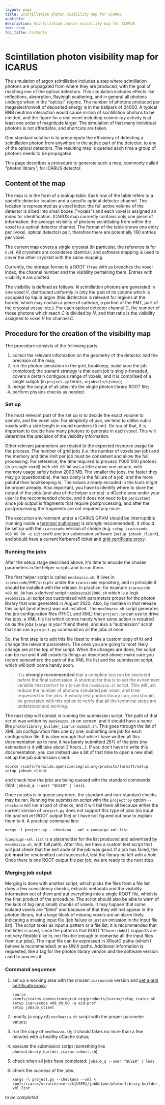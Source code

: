 ```yaml
---
layout: page
title: Scintillation photon visibility map for ICARUS
subtitle: 
description: Scintillation photon visibility map for ICARUS
toc: true
toc_title: Contents
---
```



Scintillation photon visibility map for ICARUS
===============================================

The simulation of argon scintillation includes a step where scintillation photons are propagated
from where they are produced, with the goal of reaching one of the optical detectors.
This simulation includes effects like reflections, absorption, Rayleigh scattering,
and in general all photons undergo when in the "optical" regime.
The number of photons produced per megaelectronvolt of deposited energy is in the ballpark of 24000.
A typical BNB neutrino interaction would cause million of scintillation photons to be emitted,
and the figure for a real event including cosmic ray activity is at least one order of magnitude larger.
The simulation of that many individual photons is not affordable, and shortcuts are taken.

One standard solution is to precompute the efficiency of detecting a scintillation photon
from anywhere in the active part of the detector, to any of the optical detectors.
The resulting map is queried each time a group of photons needs to be propagated.

This page describes a procedure to generate such a map, commonly called "photon library", for ICARUS detector.


Content of the map
-------------------

The map is in the form of a lookup table. Each row of the table refers to a specific detector location
and a specific optical detector channel.
The location is represented as a voxel index: the full active volume of the detector is diced
into small boxes ("voxels") and each voxel is assigned an index for identification.
ICARUS map currently contains only one piece of information: the average visibility of photons 
scintillating from within the voxel to a optical detector channel.
The format of the table shows one entry per (voxel, optical detector) pair,
therefore there are potentially 180 entries per voxel.

The current map covers a single cryostat (in particular, the reference is for `C:0`).
All cryostats are considered identical, and software mapping is used
to cover the other cryostat with the same mapping.

Currently, the storage format is a ROOT `TTree` with as branches the voxel index, the channel number
and the visibility pertaining them. Entries with visibility `0` are omitted.

The visibility is defined as follows: _N_ scintillation photons are generated in one voxel _V_,
distributed uniformly in only the part of its volume which is occupied by liquid argon
(this distinction is relevant for regions at the border, which may contain a piece of cathode,
a portion of the PMT, part of the cryostat vessel etc.).
For each optical detector channel _C_, the number of those photons which reach _C_ is
divided by _N_, and that ratio is the visibility assigned to voxel _V_ for channel _C_.


Procedure for the creation of the visibility map
-------------------------------------------------

The procedure consists of the following parts:

1. collect the relevant information on the geometry of the detector and the precision of the map;
2. run the photon simulation in the grid, bookkeep, make sure the job completed;
   the stanard strategy is that each job is single-threaded, covers a certain contiguous range
   of voxels, and it is comprised of a single subjob (in `project.py` terms, `<njobs>1</njobs>`);
3. merge the output of all jobs into the single photon library ROOT file;
4. perform physics checks as needed.


### Set up

The most relevant part of the set up is to decide the exact volume to sample, and the voxel size.
For simplicity of use, we tend to utilise cubic voxels with a side length in round numbers (5 cm).
On top of that, it is important to decide how many photons to generate in each voxel.
This will determine the precision of the visibility information.

Other relevant parameters are related to the expected resource usage for the process.
The number of grid jobs (i.e. the number of voxels per job) and the memory and time limit
per job must be consistent and allow the full processing. For reference,
the time required to process 1'000'000 photons (in a single voxel) with `v09_00_00`
was a little above one minute, with memory usage safely below 2000 MB.
The smaller the jobs, the faster they may go (questionable),
the less costy is the failure of a job, and the more painful their bookkeeping is.
The values already encoded in the tools _might_ be proper already.
Also important, you have to identify where to store the output of the jobs
(and also of the helper scripts): a dCache area under your user is the recommended choice,
and it does not need to be `persistent` since job output is fragments that require
postprocessing, and after the postprocessing the fragments are not required any more.

The execution environment under a ICARUS GPVM should be interruptible (running inside a
[terminal multiplexer](https://github.com/tmux/tmux/wiki) is _strongly_ recommended),
it should be set up with the `icaruscode` version of choice
(e.g. `setup icaruscode v09_00_00 -q e19:prof`) and job submission software
(`setup jobsub_client`), and should have a current Kerberos5 ticket
and [grid certificate proxy](../Get_a_certificate_proxy.md).


### Running the jobs

After the setup stage described above, it's time to encode the chosen parameters
in the helper scripts and to run them.

The first helper script is called `neoSmazza.sh`. It lives in `icaruscode/PMT/scripts`
under the `icaruscode` repository, and in principle it should be installed with the release.
In practice, for example `icaruscode` `v09_00_00` has a derived script
`neoSmazza202008.sh` which is a legit `neoSmazza.sh` script but customised with
parameters proper for the photon library that was generated in August 2020.
Also, by mistake in _that_ release this script (and others) was not installed.
The `neoSmazza.sh` script generates the job configuration files (FHiCL and XML)
that `project.py` can use to drive the jobs, a XML file list which comes handy
when some action is required on _all_ the jobs (`xargs` is your friend there),
and also a "submission" script that can run a `project.py` command on all the jobs
at once.

So, the first step is to edit this file (best to make a custom copy of it)
and change the relevant parameters.
The ones you are going to most likely change are at the top of the script.
When the changes are done, the script can be run and it will create its things
as described above: make sure you record somewhere the path of the XML file list
and the submission script, which will both come handy soon.

> It is **strongly recommended** that a complete test run be executed before
> the final submission. A shortcut for this is to set the evironment variable
> `THISISATEST` to `1` to run the `neoSmazza.sh` script. This will just reduce
> the number of photons simulated per voxel, and time requested for the jobs.
> A wholly test photon library can, and should, be generated with this option
> to verify that all the technical steps are understood and working.

The next step will consist in running the submission script.
The path of that script was written by `neoSmazza.sh` on screen,
and it should have a name like `photonlibrary_builder_icarus-submit.sh`.
This goes through the list of XML job configuration files one by one,
submitting one job for each configuration file. It is slow enough that while I
have written all this documentation up to now, it has barely submitted 
25% of the jobs (my estimation is it will take about 3 hours...).
If you don't have to write this documentation, you can instead use a bit of that time
to open a new shell, set up the job submission client:
    
    source /cvmfs/fermilab.opensciencegrid.org/products/larsoft/setup
    setup jobsub_client
    
and check how the jobs are being queued with the standard commands
(hint: `jobsub_q --user "$USER" | less`).

Once no jobs is in queue any more, the standard and non-standard checks may be ran.
Running the submission script with the `project'py` option `--checkana`
will run a load of checks, and it will fail them all because either the current
version of `project.py` does not support this type of jobs (no input file
_and_ not _art_ ROOT output file) or I have not figured out how to explain them to it.
A practical command line:
    
    xargs -l project.py --checkana --xml < campaign-xml.list
    
(`campaign-xml.list` is a placeholder for the list produced and advertised by
`neoSmazza.sh`, with full path).
After this, we have a custom test script that will just check that the exit code
of the job was good.
If a job has failed, the job **must** be resubmitted until successful, lest the library
be left with a hole.
Once there is one ROOT output file per job, we are ready to the next step.


### Merging job output

Merging is done with another script, which picks the files from a file list,
does a few consistency checks, extracts metadata and the visibility information
out of them and put everything into a single ROOT file, which is the final product
of the procedure.
The script should also be able to warn of the lack of big (and small) chunks of voxels.
It may happen that some isolated voxels are "blind" and because of that they will not
appear in the photon library, but a large block of missing voxels are an alarm
likely indicating a missing input file (job failure or just an omission
in the input file list).
The script takes as input a pattern or a file list; it is recommended that the latter
is used, since the patterns that ROOT `TChain::Add()` supports are not very flexible
(like in, not flexible enough to comprise all the input files from our jobs).
The input file can be expressed in XRootD paths (which I believe is recommended)
or as UNIX paths. Additional information is requested, like a tag for the photon
library version and the software version used to process it.


### Command sequence

1. set up a working area with the chosen `icaruscode` version and [get a grid certificate proxy](../Get_a_certificate_proxy.md):
       
       source /cvmfs/icarus.opensciencegrid.org/products/icarus/setup_icarus.sh
       setup icaruscode v09_00_00 -q e19:prof
       setup jobsub_client
       
2. modify (a copy of) `neoSmazza.sh` script with the proper parameter values;
3. run the copy of `neoSmazza.sh`; it should takes no more than a few minutes with a healthy dCache status;
4. execute the submission script (something like `photonlibrary_builder_icarus-submit.sh`)
5. check when all jobs have completed: `jobsub_q --user "$USER" | less`
6. check the success of the jobs:
       
       xargs -l project.py --checkana --xml < /pnfs/icarus/scratch/users/${USER}/jobOutput/photonlibrary_builder_icarus/20200816/photonlibrary_builder_icarus-xml.list
       

_to be completed_


